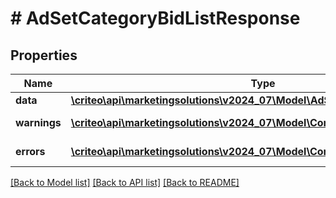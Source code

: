 # # AdSetCategoryBidListResponse

## Properties

Name | Type | Description | Notes
------------ | ------------- | ------------- | -------------
**data** | [**\criteo\api\marketingsolutions\v2024_07\Model\AdSetCategoryBidResource[]**](AdSetCategoryBidResource.md) |  | [optional]
**warnings** | [**\criteo\api\marketingsolutions\v2024_07\Model\CommonProblem[]**](CommonProblem.md) |  | [optional] [readonly]
**errors** | [**\criteo\api\marketingsolutions\v2024_07\Model\CommonProblem[]**](CommonProblem.md) |  | [optional] [readonly]

[[Back to Model list]](../../README.md#models) [[Back to API list]](../../README.md#endpoints) [[Back to README]](../../README.md)
